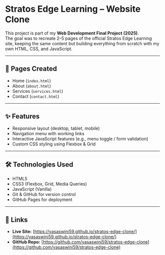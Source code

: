 # Stratos Edge Learning – Website Clone

This project is part of my **Web Development Final Project (2025)**.  
The goal was to recreate 2–5 pages of the official Stratos Edge Learning site, keeping the same content but building everything from scratch with my own HTML, CSS, and JavaScript.

---

## 📄 Pages Created
- Home (`index.html`)
- About (`about.html`)
- Services (`services.html`)
- Contact (`contact.html`)

---

## ✨ Features
- Responsive layout (desktop, tablet, mobile)
- Navigation menu with working links
- Interactive JavaScript features (e.g., menu toggle / form validation)
- Custom CSS styling using Flexbox & Grid

---

## 🛠️ Technologies Used
- HTML5
- CSS3 (Flexbox, Grid, Media Queries)
- JavaScript (Vanilla)
- Git & GitHub for version control
- GitHub Pages for deployment

---

## 🔗 Links
- **Live Site:** [https://yasaswini59.github.io/stratos-edge-clone/](https://yasaswini59.github.io/stratos-edge-clone/)  
- **GitHub Repo:** [https://github.com/yasaswini59/stratos-edge-clone](https://github.com/yasaswini59/stratos-edge-clone)
